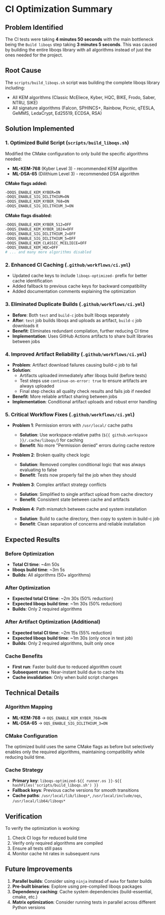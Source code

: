 # CI Optimization Summary

## Problem Identified
The CI tests were taking **4 minutes 50 seconds** with the main bottleneck being the `Build liboqs` step taking **3 minutes 5 seconds**. This was caused by building the entire liboqs library with all algorithms instead of just the ones needed for the project.

## Root Cause
The `scripts/build_liboqs.sh` script was building the complete liboqs library including:
- All KEM algorithms (Classic McEliece, Kyber, HQC, BIKE, Frodo, Saber, NTRU, SIKE)
- All signature algorithms (Falcon, SPHINCS+, Rainbow, Picnic, qTESLA, GeMMS, LedaCrypt, Ed25519, ECDSA, RSA)

## Solution Implemented

### 1. Optimized Build Script (`scripts/build_liboqs.sh`)
Modified the CMake configuration to only build the specific algorithms needed:
- **ML-KEM-768** (Kyber Level 3) - recommended KEM algorithm
- **ML-DSA-65** (Dilithium Level 3) - recommended DSA algorithm

**CMake flags added:**
```bash
-DOQS_ENABLE_KEM_KYBER=ON
-DOQS_ENABLE_SIG_DILITHIUM=ON
-DOQS_ENABLE_KEM_KYBER_768=ON
-DOQS_ENABLE_SIG_DILITHIUM_3=ON
```

**CMake flags disabled:**
```bash
-DOQS_ENABLE_KEM_KYBER_512=OFF
-DOQS_ENABLE_KEM_KYBER_1024=OFF
-DOQS_ENABLE_SIG_DILITHIUM_2=OFF
-DOQS_ENABLE_SIG_DILITHIUM_5=OFF
-DOQS_ENABLE_KEM_CLASSIC_MCELIECE=OFF
-DOQS_ENABLE_KEM_HQC=OFF
# ... and many more algorithms disabled
```

### 2. Enhanced CI Caching (`.github/workflows/ci.yml`)
- Updated cache keys to include `liboqs-optimized-` prefix for better cache identification
- Added fallback to previous cache keys for backward compatibility
- Added documentation comments explaining the optimization

### 3. Eliminated Duplicate Builds (`.github/workflows/ci.yml`)
- **Before**: Both `test` and `build-c` jobs built liboqs separately
- **After**: `test` job builds liboqs and uploads as artifact, `build-c` job downloads it
- **Benefit**: Eliminates redundant compilation, further reducing CI time
- **Implementation**: Uses GitHub Actions artifacts to share built libraries between jobs

### 4. Improved Artifact Reliability (`.github/workflows/ci.yml`)
- **Problem**: Artifact download failures causing build-c job to fail
- **Solution**: 
  - Artifacts uploaded immediately after liboqs build (before tests)
  - Test steps use `continue-on-error: true` to ensure artifacts are always uploaded
  - Final step checks all quality check results and fails job if needed
- **Benefit**: More reliable artifact sharing between jobs
- **Implementation**: Conditional artifact uploads and robust error handling

### 5. Critical Workflow Fixes (`.github/workflows/ci.yml`)
- **Problem 1**: Permission errors with `/usr/local/` cache paths
  - **Solution**: Use workspace-relative paths (`${{ github.workspace }}/.cache/liboqs/`) for caching
  - **Benefit**: No more "Permission denied" errors during cache restore

- **Problem 2**: Broken quality check logic
  - **Solution**: Removed complex conditional logic that was always evaluating to false
  - **Benefit**: Tests now properly fail the job when they should

- **Problem 3**: Complex artifact strategy conflicts
  - **Solution**: Simplified to single artifact upload from cache directory
  - **Benefit**: Consistent state between cache and artifacts

- **Problem 4**: Path mismatch between cache and system installation
  - **Solution**: Build to cache directory, then copy to system in build-c job
  - **Benefit**: Clean separation of concerns and reliable installation

## Expected Results

### Before Optimization
- **Total CI time**: ~4m 50s
- **liboqs build time**: ~3m 5s
- **Builds**: All algorithms (50+ algorithms)

### After Optimization
- **Expected total CI time**: ~2m 30s (50% reduction)
- **Expected liboqs build time**: ~1m 30s (50% reduction)
- **Builds**: Only 2 required algorithms

### After Artifact Optimization (Additional)
- **Expected total CI time**: ~2m 15s (55% reduction)
- **Expected liboqs build time**: ~1m 30s (only once in test job)
- **Builds**: Only 2 required algorithms, built only once

### Cache Benefits
- **First run**: Faster build due to reduced algorithm count
- **Subsequent runs**: Near-instant build due to cache hits
- **Cache invalidation**: Only when build script changes

## Technical Details

### Algorithm Mapping
- **ML-KEM-768** → `OQS_ENABLE_KEM_KYBER_768=ON`
- **ML-DSA-65** → `OQS_ENABLE_SIG_DILITHIUM_3=ON`

### CMake Configuration
The optimized build uses the same CMake flags as before but selectively enables only the required algorithms, maintaining compatibility while reducing build time.

### Cache Strategy
- **Primary key**: `liboqs-optimized-${{ runner.os }}-${{ hashFiles('scripts/build_liboqs.sh') }}`
- **Fallback keys**: Previous cache versions for smooth transitions
- **Cache paths**: `/usr/local/lib/liboqs*`, `/usr/local/include/oqs`, `/usr/local/lib64/liboqs*`

## Verification
To verify the optimization is working:
1. Check CI logs for reduced build time
2. Verify only required algorithms are compiled
3. Ensure all tests still pass
4. Monitor cache hit rates in subsequent runs

## Future Improvements
1. **Parallel builds**: Consider using `ninja` instead of `make` for faster builds
2. **Pre-built binaries**: Explore using pre-compiled liboqs packages
3. **Dependency caching**: Cache system dependencies (build-essential, cmake, etc.)
4. **Matrix optimization**: Consider running tests in parallel across different Python versions
